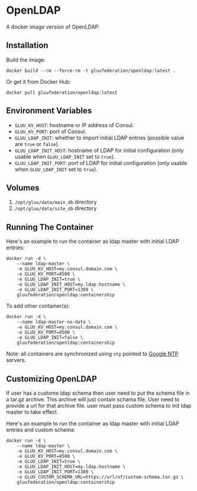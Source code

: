 # OpenLDAP

A docker image version of OpenLDAP.

## Installation

Build the image:

```
docker build --rm --force-rm -t gluufederation/openldap:latest .
```

Or get it from Docker Hub:

```
docker pull gluufederation/openldap:latest
```

## Environment Variables

- `GLUU_KV_HOST`: hostname or IP address of Consul.
- `GLUU_KV_PORT`: port of Consul.
- `GLUU_LDAP_INIT`: whether to import initial LDAP entries (possible value are `true` or `false`).
- `GLUU_LDAP_INIT_HOST`: hostname of LDAP for initial configuration (only usable when `GLUU_LDAP_INIT` set to `true`).
- `GLUU_LDAP_INIT_PORT`: port of LDAP for initial configuration (only usable when `GLUU_LDAP_INIT` set to `true`).

## Volumes

1. `/opt/gluu/data/main_db` directory
2. `/opt/gluu/data/site_db` directory

## Running The Container

Here's an example to run the container as ldap master with initial LDAP entries:

```
docker run -d \
    --name ldap-master \
    -e GLUU_KV_HOST=my.consul.domain.com \
    -e GLUU_KV_PORT=8500 \
    -e GLUU_LDAP_INIT=true \
    -e GLUU_LDAP_INIT_HOST=my.ldap.hostname \
    -e GLUU_LDAP_INIT_PORT=1389 \
    gluufederation/openldap:containership
```

To add other container(s):

```
docker run -d \
    --name ldap-master-no-data \
    -e GLUU_KV_HOST=my.consul.domain.com \
    -e GLUU_KV_PORT=8500 \
    -e GLUU_LDAP_INIT=false \
    gluufederation/openldap:containership
```

Note: all containers are synchronized using `ntp` pointed to [Google NTP](https://developers.google.com/time/) servers.

## Customizing OpenLDAP

If user has a custome ldap schema then user need to put the schema file in a tar.gz archive.
This archive will just contain schama file. User need to provide a url for that archive file.
user must pass custom schema to init ldap master to take effect.

Here's an example to run the container as ldap master with initial LDAP entries and custom schema:

```
docker run -d \
    --name ldap-master \
    -e GLUU_KV_HOST=my.consul.domain.com \
    -e GLUU_KV_PORT=8500 \
    -e GLUU_LDAP_INIT=true \
    -e GLUU_LDAP_INIT_HOST=my.ldap.hostname \
    -e GLUU_LDAP_INIT_PORT=1389 \
    -e GLUU_CUSTOM_SCHEMA_URL=https://url/of/custom-schema.tar.gz \
    gluufederation/openldap:containership
```
